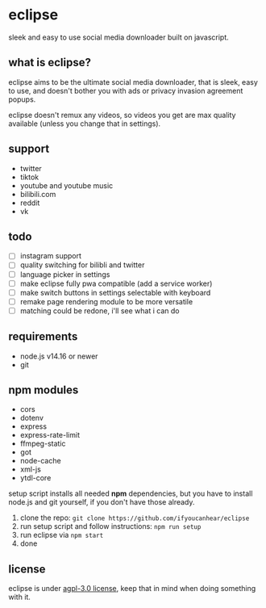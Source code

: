 # eclipse

sleek and easy to use social media downloader built on javascript.

## what is eclipse?

eclipse aims to be the ultimate social media downloader, that is sleek, easy to use, and doesn't bother you with ads or privacy invasion agreement popups.

eclipse doesn't remux any videos, so videos you get are max quality available (unless you change that in settings).

## support

- twitter
- tiktok
- youtube and youtube music
- bilibili.com
- reddit
- vk

## todo

- [ ] instagram support
- [ ] quality switching for bilibli and twitter
- [ ] language picker in settings
- [ ] make eclipse fully pwa compatible (add a service worker)
- [ ] make switch buttons in settings selectable with keyboard
- [ ] remake page rendering module to be more versatile
- [ ] matching could be redone, i'll see what i can do

## requirements

- node.js v14.16 or newer
- git

## npm modules

- cors
- dotenv
- express
- express-rate-limit
- ffmpeg-static
- got
- node-cache
- xml-js
- ytdl-core

setup script installs all needed **npm** dependencies, but you have to install node.js and git yourself, if you don't have those already.

1. clone the repo: `git clone https://github.com/ifyoucanhear/eclipse`
2. run setup script and follow instructions: `npm run setup`
3. run eclipse via `npm start`
4. done

## license

eclipse is under [agpl-3.0 license](https://github.com/ifyoucanhear/eclipse/LICENSE), keep that in mind when doing something with it.

